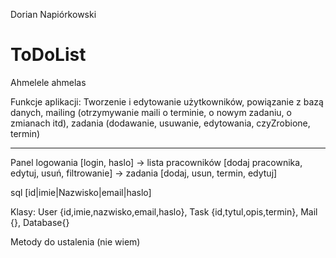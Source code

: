 Dorian Napiórkowski
# ToDoList
Ahmelele ahmelas

Funkcje aplikacji:
Tworzenie i edytowanie użytkowników,
powiązanie z bazą danych,
mailing (otrzymywanie maili o terminie, o nowym zadaniu, o zmianach itd),
zadania (dodawanie, usuwanie, edytowania, czyZrobione, termin)

---------------------------------------------------

Panel logowania [login, haslo] -> lista pracowników [dodaj pracownika, edytuj, usuń, filtrowanie] -> zadania [dodaj, usun, termin, edytuj] 


sql [id|imie|Nazwisko|email|haslo]

Klasy:
User {id,imie,nazwisko,email,haslo},
Task {id,tytul,opis,termin},
Mail {},
Database{}


Metody do ustalenia (nie wiem)


